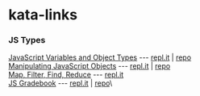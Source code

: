 # kata-links


### JS Types
[JavaScript Variables and Object Types](./js-variables-objects.md) --- [repl.it](https://repl.it/@kelly_keating/JS-Variables-and-Objects) | [repo](https://github.com/Jamanius/phase-0-version-2.0/tree/master/unit_1/week_3/js-variables-objects)\
[Manipulating JavaScript Objects](./js-objects.md) --- [repl.it](https://repl.it/@kelly_keating/Manipulating-JS-Objects) | [repo](https://github.com/Jamanius/phase-0-version-2.0/tree/master/unit_1/week_3/manipulating-js-objects)\
[Map, Filter, Find, Reduce](./map-filter-find-reduce.md) --- [repl.it](https://repl.it/@kelly_keating/Map-Filter-Find-Reduce)\
[JS Gradebook](./js-gradebook.md) --- [repl.it](https://repl.it/@kelly_keating/JS-Gradebook) | [repo](https://github.com/dev-academy-phase0/phase-0-week-8/tree/master/ruby/2-js-gradebook)\
